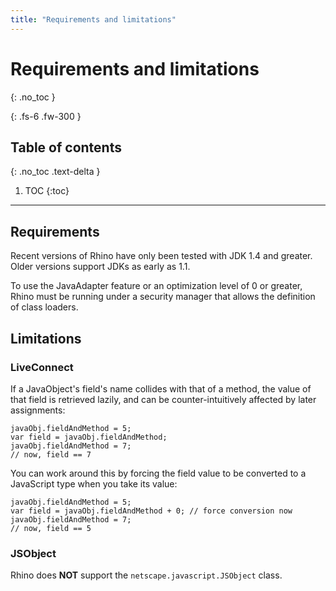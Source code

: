 ```yaml
---
title: "Requirements and limitations"
---
```

# Requirements and limitations
{: .no_toc }

{: .fs-6 .fw-300 }

## Table of contents
{: .no_toc .text-delta }

1. TOC
{:toc}

---
## Requirements

Recent versions of Rhino have only been tested with JDK 1.4 and greater. Older versions support JDKs as early as 1.1.

To use the JavaAdapter feature or an optimization level of 0 or greater, Rhino must be running under a security manager that allows the definition of class loaders.

## Limitations

### LiveConnect

If a JavaObject's field's name collides with that of a method, the value of that field is retrieved lazily, and can be counter-intuitively affected by later assignments:

```
javaObj.fieldAndMethod = 5;
var field = javaObj.fieldAndMethod;
javaObj.fieldAndMethod = 7;
// now, field == 7
```

You can work around this by forcing the field value to be converted to a JavaScript type when you take its value:

```
javaObj.fieldAndMethod = 5;
var field = javaObj.fieldAndMethod + 0; // force conversion now
javaObj.fieldAndMethod = 7;
// now, field == 5
```

### JSObject

Rhino does **NOT** support the `netscape.javascript.JSObject` class.